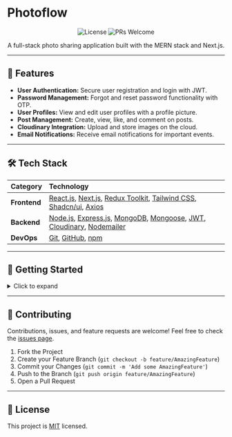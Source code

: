 # Photoflow

<p align="center">
  <img src="https://img.shields.io/badge/license-MIT-blue.svg" alt="License">
  <img src="https://img.shields.io/badge/PRs-welcome-brightgreen.svg" alt="PRs Welcome">
</p>

<p align="center">
  A full-stack photo sharing application built with the MERN stack and Next.js.
</p>

---

## 🚀 Features

*   **User Authentication:** Secure user registration and login with JWT.
*   **Password Management:** Forgot and reset password functionality with OTP.
*   **User Profiles:** View and edit user profiles with a profile picture.
*   **Post Management:** Create, view, like, and comment on posts.
*   **Cloudinary Integration:** Upload and store images on the cloud.
*   **Email Notifications:** Receive email notifications for important events.

---

## 🛠️ Tech Stack

| Category  | Technology                                                                                                                                                                                          |
| :-------- | :-------------------------------------------------------------------------------------------------------------------------------------------------------------------------------------------------- |
| **Frontend**  | [React.js](https://reactjs.org/), [Next.js](https://nextjs.org/), [Redux Toolkit](https://redux-toolkit.js.org/), [Tailwind CSS](https://tailwindcss.com/), [Shadcn/ui](https://ui.shadcn.com/), [Axios](https://axios-http.com/) |
| **Backend**   | [Node.js](https://nodejs.org/), [Express.js](https://expressjs.com/), [MongoDB](https://www.mongodb.com/), [Mongoose](https://mongoosejs.com/), [JWT](https://jwt.io/), [Cloudinary](https://cloudinary.com/), [Nodemailer](https://nodemailer.com/) |
| **DevOps**    | [Git](https://git-scm.com/), [GitHub](https://github.com), [npm](https://www.npmjs.com/)                                                                                                           |

---

## 📖 Getting Started

<details>
<summary>Click to expand</summary>

### Prerequisites

*   Node.js and npm
*   MongoDB
*   Cloudinary Account
*   Mail Server (e.g., Mailtrap)

### Installation

1.  **Clone the repository:**
    ```bash
    git clone https://github.com/your-username/photoflow.git
    cd photoflow
    ```

2.  **Backend Setup:**
    ```bash
    cd backend
    npm install
    ```
    Create a `config.env` file and add the required environment variables (see `config.env.example`).

3.  **Frontend Setup:**
    ```bash
    cd ../frontend
    npm install
    ```
    Create a `.env.local` file and add the required environment variables (see `.env.local.example`).

4.  **Run the application:**
    ```bash
    # In the backend directory
    npm start

    # In the frontend directory
    npm run dev
    ```
</details>

---

## 🤝 Contributing

Contributions, issues, and feature requests are welcome! Feel free to check the [issues page](https://github.com/your-username/photoflow/issues).

1.  Fork the Project
2.  Create your Feature Branch (`git checkout -b feature/AmazingFeature`)
3.  Commit your Changes (`git commit -m 'Add some AmazingFeature'`)
4.  Push to the Branch (`git push origin feature/AmazingFeature`)
5.  Open a Pull Request

---

## 📝 License

This project is [MIT](https://github.com/your-username/photoflow/blob/main/LICENSE) licensed.